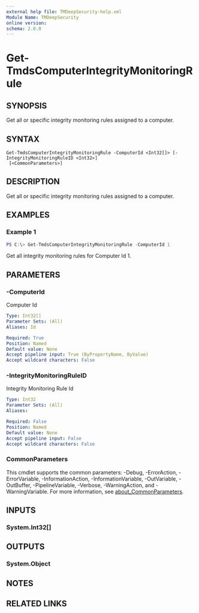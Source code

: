 ```yaml
---
external help file: TMDeepSecurity-help.xml
Module Name: TMDeepSecurity
online version:
schema: 2.0.0
---
```


# Get-TmdsComputerIntegrityMonitoringRule

## SYNOPSIS
Get all or specific integrity monitoring rules assigned to a computer.

## SYNTAX

```
Get-TmdsComputerIntegrityMonitoringRule -ComputerId <Int32[]> [-IntegrityMonitoringRuleID <Int32>]
 [<CommonParameters>]
```

## DESCRIPTION
Get all or specific integrity monitoring rules assigned to a computer.

## EXAMPLES

### Example 1
```powershell
PS C:\> Get-TmdsComputerIntegrityMonitoringRule -ComputerId 1
```

Get all integrity monitoring rules for Computer Id 1.

## PARAMETERS

### -ComputerId
Computer Id

```yaml
Type: Int32[]
Parameter Sets: (All)
Aliases: Id

Required: True
Position: Named
Default value: None
Accept pipeline input: True (ByPropertyName, ByValue)
Accept wildcard characters: False
```

### -IntegrityMonitoringRuleID
Integrity Monitoring Rule Id

```yaml
Type: Int32
Parameter Sets: (All)
Aliases:

Required: False
Position: Named
Default value: None
Accept pipeline input: False
Accept wildcard characters: False
```

### CommonParameters
This cmdlet supports the common parameters: -Debug, -ErrorAction, -ErrorVariable, -InformationAction, -InformationVariable, -OutVariable, -OutBuffer, -PipelineVariable, -Verbose, -WarningAction, and -WarningVariable. For more information, see [about_CommonParameters](http://go.microsoft.com/fwlink/?LinkID=113216).

## INPUTS

### System.Int32[]

## OUTPUTS

### System.Object
## NOTES

## RELATED LINKS
